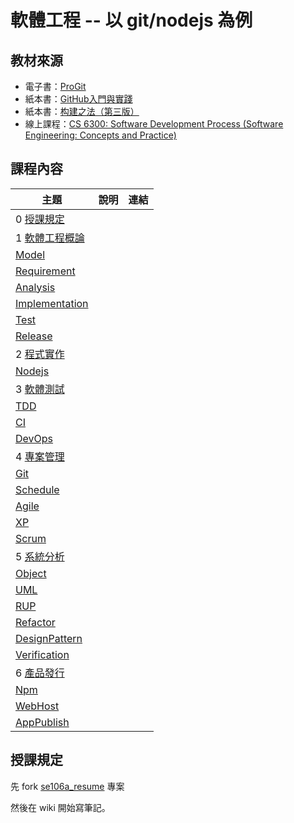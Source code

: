 # 軟體工程 -- 以 git/nodejs 為例

## 教材來源

* 電子書：[ProGit](https://git-scm.com/book/zh-tw/v1)
* 紙本書：[GitHub入門與實踐](http://www.books.com.tw/products/CN11260570)
* 紙本書：[构建之法（第三版）](https://book.douban.com/subject/25965995/)
* 線上課程：[CS 6300: Software Development Process (Software Engineering: Concepts and Practice)](https://www.udacity.com/course/software-development-process--ud805)

## 課程內容

[授課規定]:../courseKnowhow.md
[軟體工程概論]:overview.md
[Model]:model.md
[Requirement]:requirement.md
[Analysis]:analysis.md
[Implementation]:implementation.md
[Test]:test.md
[Release]:release.md
[程式實作]:implementation.md
[Nodejs]:nodejs
[軟體測試]:test.md
[TDD]:tdd.md
[CI]:ci.md
[DevOps]:devOps.md
[專案管理]:project.md
[Git]:git.md
[Schedule]:schedule.md
[Agile]:agile.md
[XP]:xp.md
[Scrum]:scrum.md
[系統分析]:analysis.md
[Object]:object.md
[UML]:uml.md
[RUP]:rup.md     
[Refactor]:refactor.md
[DesignPattern]:pattern.md
[Verification]:verification.md
[產品發行]:release.md
[Npm]:npm.md
[Installer]:installer.md
[WebHost]:webHost.md
[AppPublish]:appPublish.md

主題             | 說明       | 連結
-----------------|------------|------------------------
0 [授課規定]     |            |
1 [軟體工程概論] |            |
[Model]          |            |
[Requirement]    |            |
[Analysis]       |            |
[Implementation] |            |
[Test]           |            |
[Release]        |            |
2 [程式實作]     |            |
[Nodejs]         |            |
3 [軟體測試]         |            |
[TDD]            |            |
[CI]             |            |
[DevOps]         |            |
4 [專案管理]     |            |
[Git]            |            |
[Schedule]       |            |
[Agile]          |            |
[XP]             |            |
[Scrum]          |            |
5 [系統分析]     |            |
[Object]         |            |
[UML]            |            |
[RUP]            |            |
[Refactor]       |            |
[DesignPattern]  |            |
[Verification]   |            |
6 [產品發行]     |            |
[Npm]            |            |
[WebHost]        |            |
[AppPublish]     |            |


## 授課規定

先 fork [se106a_resume](https://github.com/cccnqu/se106a_resume) 專案

然後在 wiki 開始寫筆記。

